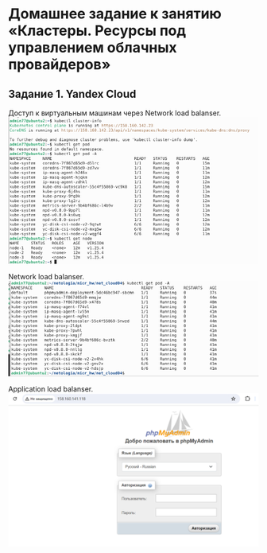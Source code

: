 # Домашнее задание к занятию «Кластеры. Ресурсы под управлением облачных провайдеров»

##  Задание 1. Yandex Cloud
Доступ к виртуальным машинам через Network load balanser.
![01](/images/01.png)

Network load balanser.
![02](/images/02.png)

Application load balanser.
![03](/images/03.png)
